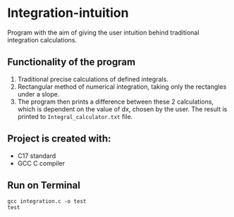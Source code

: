 # Integration-intuition
Program with the aim of giving the user intuition behind traditional integration calculations.

## Functionality of the program
1) Traditional precise calculations of defined integrals.
2) Rectangular method of numerical integration, taking only the rectangles under a slope.
3) The program then prints a difference between these 2 calculations, which is dependent on the value of dx, chosen by the user. The result is printed to `Integral_calculator.txt` file.

## Project is created with:
* C17 standard
* GCC C compiler

## Run on Terminal
```
gcc integration.c -o test
test
```
